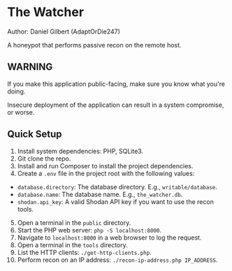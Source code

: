 # The Watcher

Author: Daniel Gilbert (AdaptOrDie247)

A honeypot that performs passive recon on the remote host.

## WARNING

If you make this application public-facing, make sure you know what you're doing.

Insecure deployment of the application can result in a system compromise, or worse.

## Quick Setup

1.  Install system dependencies: PHP, SQLite3.
2.  Git clone the repo.
3.  Install and run Composer to install the project dependencies.
4.  Create a `.env` file in the project root with the following values:
-   `database.directory`: The database directory. E.g., `writable/database`.
-   `database.name`: The database name. E.g., `the_watcher.db`.
-   `shodan.api_key`: A valid Shodan API key if you want to use the recon tools.
5.  Open a terminal in the `public` directory.
6.  Start the PHP web server: `php -S localhost:8000`.
7.  Navigate to `localhost:8000` in a web browser to log the request.
8.  Open a terminal in the `tools` directory.
9.  List the HTTP clients: `./get-http-clients.php`.
10. Perform recon on an IP address: `./recon-ip-address.php IP_ADDRESS`.
